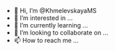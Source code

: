 - 👋 Hi, I’m @KhmelevskayaMS
- 👀 I’m interested in ...
- 🌱 I’m currently learning ...
- 💞️ I’m looking to collaborate on ...
- 📫 How to reach me ...

<!---
KhmelevskayaMS/KhmelevskayaMS is a ✨ special ✨ repository because its `README.md` (this file) appears on your GitHub profile.
You can click the Preview link to take a look at your changes.
--->
